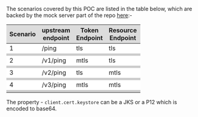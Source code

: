 The scenarios covered by this POC are listed in the table below, which are backed by the mock server part of the repo [here](https://github.com/krnbr/mocks):-

<style>
    .scenarios {
        color-scheme: only light;
        color: black;
        width: 70%;
        text-align: center;
    }
    .scenarios th {
        background-color: #DCDCDC;
        word-wrap: break-word;
        text-align: center;
    }
    .scenarios tr:nth-child(even) {background: #CCC}
    .scenarios tr:nth-child(odd) {background: #FFF;}
    .scenarios tr:nth-child(odd) td {height: 1px}
</style>

<div class="scenarios">

| Scenario | upstream endpoint | Token Endpoint | Resource Endpoint | Downstream Token Endpoint           | Downstream Resource Endpoint     |
|----------|-------------------|----------------|-------------------|-------------------------------------|----------------------------------|
| 1        | /ping             | tls            | tls               | https://localhost:8453/oauth2/token | https://localhost:8453/mock/ping |
|          |                   |                |                   |                                     |                                  |
| 2        | /v1/ping          | mtls           | tls               | https://localhost:8443/oauth2/token | https://localhost:8453/mock/ping |
|          |                   |                |                   |                                     |                                  |
| 3        | /v2/ping          | tls            | mtls              | https://localhost:8453/oauth2/token | https://localhost:8443/mock/ping |
|          |                   |                |                   |                                     |                                  |
| 4        | /v3/ping          | mtls           | mtls              | https://localhost:8443/oauth2/token | https://localhost:8443/mock/ping |
|          |                   |                |                   |                                     |                                  |

</div>

The property - `client.cert.keystore` can be a JKS or a P12 which is encoded to base64.